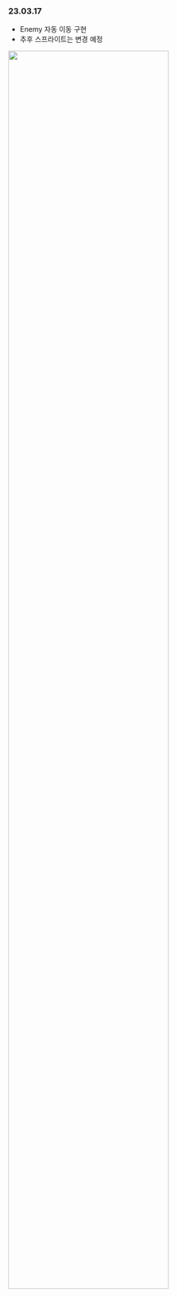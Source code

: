 ### 23.03.17
* Enemy 자동 이동 구현
* 추후 스프라이트는 변경 예정


<img width ="80%" src="https://user-images.githubusercontent.com/86179438/226365891-aa6c6d87-9a71-4e39-87a5-aa03c046ba49.mp4"/>

